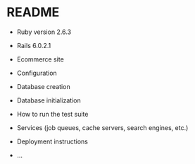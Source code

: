 # README


* Ruby version 2.6.3

* Rails 6.0.2.1

* Ecommerce site

* Configuration

* Database creation

* Database initialization

* How to run the test suite

* Services (job queues, cache servers, search engines, etc.)

* Deployment instructions

* ...
